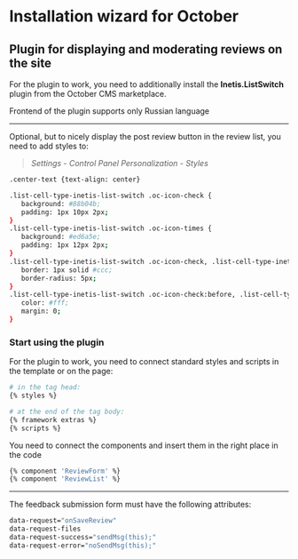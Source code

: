 # Installation wizard for October

## Plugin for displaying and moderating reviews on the site

For the plugin to work, you need to additionally install the **Inetis.ListSwitch** plugin from the October CMS marketplace.

Frontend of the plugin supports only Russian language

---

Optional, but to nicely display the post review button in the review list, you need to add styles to:

> *Settings* - *Control Panel Personalization* - *Styles*

```bash
.center-text {text-align: center}

.list-cell-type-inetis-list-switch .oc-icon-check {
   background: #88b04b;
   padding: 1px 10px 2px;
}
.list-cell-type-inetis-list-switch .oc-icon-times {
   background: #ed6a5e;
   padding: 1px 12px 2px;
}
.list-cell-type-inetis-list-switch .oc-icon-check, .list-cell-type-inetis-list-switch .oc-icon-times {
   border: 1px solid #ccc;
   border-radius: 5px;
}
.list-cell-type-inetis-list-switch .oc-icon-check:before, .list-cell-type-inetis-list-switch .oc-icon-times:before {
   color: #fff;
   margin: 0;
}
```

### Start using the plugin

For the plugin to work, you need to connect standard styles and scripts in the template or on the page:

```bash
# in the tag head:
{% styles %}

# at the end of the tag body:
{% framework extras %}
{% scripts %}
```

You need to connect the components and insert them in the right place in the code

```bash
{% component 'ReviewForm' %}
{% component 'ReviewList' %}
```

---

The feedback submission form must have the following attributes:
```bash
data-request="onSaveReview"
data-request-files
data-request-success="sendMsg(this);"
data-request-error="noSendMsg(this);"
```